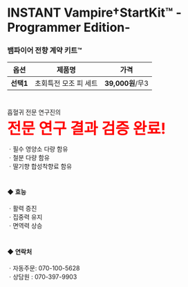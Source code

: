 # INSTANT Vampire†StartKit™ -Programmer Edition-

### 뱀파이어 전향 계약 키트™

| 옵션 | 제품명 | 가격 |
| :---: | :---------: | :-------: |
| **선택1** | 초회특전 모조 피 세트 | **39,000원**/무3|
  
#

흡혈귀 전문 연구진의  
<span style="font-size:250%; color: red">**전문 연구 결과 검증 완료!**</span>  
  

ㆍ필수 영양소 다량 함유  
ㆍ철분 다량 함유  
ㆍ딸기향 합성착향료 함유

#


#### ◆ 효능
ㆍ활력 증진  
ㆍ집중력 유지  
ㆍ면역력 상승  

#

#### ◆ 연락처 
ㆍ자동주문: 070-100-5628  
ㆍ상담원  : 070-397-9903
